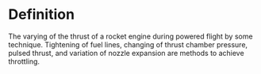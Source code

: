 # Definition

The varying of the thrust of a rocket engine during powered flight by
some technique. Tightening of fuel lines, changing of thrust chamber
pressure, pulsed thrust, and variation of nozzle expansion are methods
to achieve throttling.
